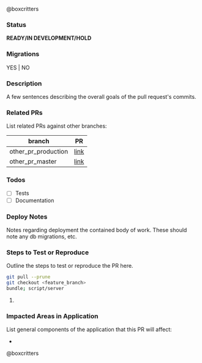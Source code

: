 @boxcritters
### Status
**READY/IN DEVELOPMENT/HOLD**

### Migrations
YES | NO

### Description
A few sentences describing the overall goals of the pull request's commits.

### Related PRs
List related PRs against other branches:

branch | PR
------ | ------
other_pr_production | [link]()
other_pr_master | [link]()

### Todos
- [ ] Tests
- [ ] Documentation

### Deploy Notes
Notes regarding deployment the contained body of work.  These should note any
db migrations, etc.

### Steps to Test or Reproduce
Outline the steps to test or reproduce the PR here.

```sh
git pull --prune
git checkout <feature_branch>
bundle; script/server
```

1.

### Impacted Areas in Application
List general components of the application that this PR will affect:

*

@boxcritters